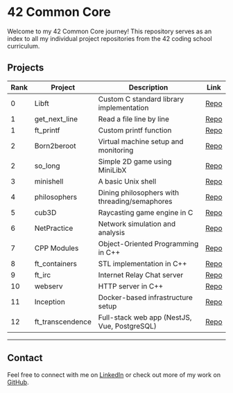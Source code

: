 # 42 Common Core

Welcome to my 42 Common Core journey! This repository serves as an index to all my individual project repositories from the 42 coding school curriculum.

## Projects

| Rank | Project                | Description                                       | Link                                      |
|------|------------------------|---------------------------------------------------|-------------------------------------------|
| 0    | Libft                  | Custom C standard library implementation         | [Repo](https://github.com/ghjoaorodrigues/42-Libft) |
| 1    | get_next_line          | Read a file line by line                         | [Repo](https://github.com/ghjoaorodrigues/42-get_next_line) |
| 1    | ft_printf              | Custom printf function                           | [Repo](https://github.com/ghjoaorodrigues/42-ft_printf) |
| 2    | Born2beroot            | Virtual machine setup and monitoring             | [Repo](https://github.com/ghjoaorodrigues/42-Born2beroot) |
| 2    | so_long                | Simple 2D game using MiniLibX                    | [Repo](https://github.com/ghjoaorodrigues/42-so_long) |
| 3    | minishell              | A basic Unix shell                               | [Repo](https://github.com/ghjoaorodrigues/42-minishell) |
| 4    | philosophers           | Dining philosophers with threading/semaphores    | [Repo](https://github.com/ghjoaorodrigues/42-philosophers) |
| 5    | cub3D                  | Raycasting game engine in C                      | [Repo](https://github.com/ghjoaorodrigues/42-cub3D) |
| 6    | NetPractice            | Network simulation and analysis                  | [Repo](https://github.com/ghjoaorodrigues/42-NetPractice) |
| 7    | CPP Modules            | Object-Oriented Programming in C++               | [Repo](https://github.com/ghjoaorodrigues/42-cpp-modules) |
| 8    | ft_containers          | STL implementation in C++                        | [Repo](https://github.com/ghjoaorodrigues/42-ft_containers) |
| 9    | ft_irc                 | Internet Relay Chat server                       | [Repo](https://github.com/ghjoaorodrigues/42-ft_irc) |
| 10   | webserv                | HTTP server in C++                               | [Repo](https://github.com/ghjoaorodrigues/42-webserv) |
| 11   | Inception              | Docker-based infrastructure setup                | [Repo](https://github.com/ghjoaorodrigues/42-Inception) |
| 12   | ft_transcendence       | Full-stack web app (NestJS, Vue, PostgreSQL)     | [Repo](https://github.com/ghjoaorodrigues/42-ft_transcendence) |

---

## Contact

Feel free to connect with me on [LinkedIn](https://www.linkedin.com/in/injoaorodrigues) or check out more of my work on [GitHub](https://github.com/ghjoaorodrigues).
